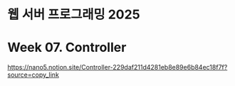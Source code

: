 # 웹 서버 프로그래밍 2025

# Week 07. Controller

https://nano5.notion.site/Controller-229daf211d4281eb8e89e6b84ec18f7f?source=copy_link
